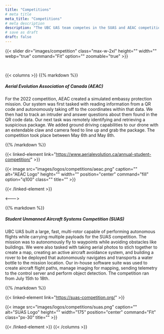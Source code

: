 ```yaml
---
title: "Competitions"
# meta title
meta_title: "Competitions"
# meta description
description: "The UBC UAS team competes in the SUAS and AEAC competitions every year. Find out more about the competitions here."
# save as draft
draft: false
---
```


<!-- TODO: make the load times way faster -->

{{< slider dir="images/competition" class="max-w-2xl" height="" width="" webp="true" command="Fit" option="" zoomable="true" >}}

<br>

{{< columns >}}
{{% markdown %}}

##### **Aerial Evolution Association of Canada (AEAC)**

For the 2022 competition, AEAC created a simulated embassy protection mission. Our system was first tasked with reading information from a QR code and autonomously taking off to the coordinates within that data. We then had to track an intruder and answer questions about them found in the QR code data. Our next task was remotely identifying and retrieving a suspicious package. We added ground driving capabilities to our drone with an extendable claw and camera feed to line up and grab the package. The competition took place between May 6th and May 8th.

{{% /markdown %}}

{{< linked-element link="https://www.aerialevolution.ca/annual-student-competition/" >}}

{{< image src="images/logos/competitions/aeac.png" caption="" alt="AEAC Logo" height="" width="" position="center" command="fill" option="q100" class="" title="" >}}

{{< /linked-element >}}

<--->

{{% markdown %}}

##### **Student Unmanned Aircraft Systems Competition (SUAS)**

UBC UAS built a large, fast, multi-rotor capable of performing autonomous flights while carrying multiple payloads for the SUAS competition. The mission was to autonomously fly to waypoints while avoiding obstacles like buildings. We were also tasked with taking aerial photos to stich together to create a map, creating an active aircraft avoidance system, and building a rover to be deployed that autonomously navigates and transports a water bottle to the mission location. Our in-house software suite was used to create aircraft flight paths, manage imaging for mapping, sending telemetry to the control server and perform object detection. The competition ran from July 15th to 18th.

{{% /markdown %}}

{{< linked-element link="https://suas-competition.org/" >}}

{{< image src="images/logos/competitions/suas.png" caption="" alt="SUAS Logo" height="" width="175" position="center" command="Fit" class="px-30" title="" >}}

{{< /linked-element >}}
{{< /columns >}}
